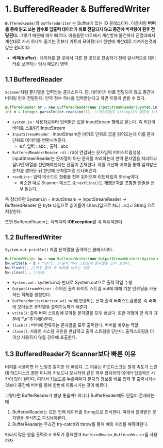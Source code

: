 # 1. BufferedReader  & BufferedWriter

`BufferedReader`와 `BufferedWriter` 는 Buffer에 있는 IO 클래스이다. 이름처럼 **버퍼를 통해 읽고 쓰는 함수로 입출력 데이터가 바로 전달되지 않고 중간에 버퍼링이 된후 전달된다.** 그렇기 때문에 매우 빠르다. 예를들면 마트에서 계산할때 물건마다 진열대에서 계산대로 가서 하나씩 옮기는 것보다 카트에 모아뒀다가 한번에 계산대로 가져가는것과 같은 원리이다.

- **버퍼(buffer)** : 데이터를 한 곳에서 다른 한 곳으로 전송하기 전에 일시적으로 데이터를 보관하는 임시 메모리 영역

## 1.1 BufferedReader

`Scanner`처럼 문자열을 입력받는 클래스이다. 단, 데이터가 바로 전달되지 않고 중간에 버퍼링 된후 전달된다.
만약 정수 하나를 입력받는다고 하면 이렇게 받을 수 있다.

```java
BufferedReader br = new BufferedReader(new InputStreamReader(System.in));
int n = Integer.parseInt(br.readLine()); //리턴타입이 string이기 때문에 int로 변환
```

- `system.in` : 사용자로부터 입력받은 값을 InputStream 형태로 얻는다. 즉 리턴이 바이트 스트림인InputStream
- `InputStreamReader` : InputStream은 바이트 단위로 값을 읽어오는데 이를 문자 단위로 데이터를 변환시켜준다.
    - e.f. 입력 : abc , 출력 : abc
- `BufferedReader(Reader rd)` : rd에 연결되는 문자입력 버퍼스트림생성. InputStreamReader는 문자열이 아닌 문자를 처리하는데 만약 문자열을 처리하고 싶다면 배열을 선언해야한다는 단점이 존재한다.  이를 개선해 버퍼를 통해 입력받은 문자를 쌓아둔 뒤 한번에 문자열처럼 보내버린다.
- `readLine` : 입력 메소드로 한줄을 전부 읽어오며 리턴타입이 String이다.
    - 비슷한 예로 Scanner 메소드 중 `nextline()`도 개행문자를 포함한 한줄을 전부 읽는다.

즉 정리하면 System.in = InputStream -> InputStreamReader -> BufferedReader 은 byte 타입으로 읽어들여 char타입으로 처리 그리고 String 으로 저장한다.

또한 BufferedReader는 예외처리 **IOException**를 꼭 해줘야한다.

## 1.2 BufferedWriter

`System.out.println()` 처럼 문자열을 출력하는 클래스이다.

```java
BufferedWriter bw = new BufferedWriter(new OutputStreamWriter((System.out))); //선언
bw.write(a + b + "\n"); //출력 버퍼 스트림에 문자열을 모두 보낸다. 
bw.flush(); //모두 출력 즉 버퍼를 비우는 역할
bw.close();; //닫음.
```

- `System.out` : system.in과 반대로 System.out으로 출력 작업 수행
- `OutputStreamWriter` : 주어진 출력 바이트 스트림 out에 대해 기본 인코딩을 사용하는 객체를 생성한다.
- `BufferedWriter(Writer wt)` :wt에 연결되는 문자 출력 버퍼스트림생성. 즉 버퍼에 모아놓은 문자열을 출력가능하게 해준다.
- `write()`: 출력 버퍼 스트림에 모아둔 문자열을 모두 보낸다. 또한 개행이 안 되기 떄문에 "\n"추가해야한다.
- `flush()` : 버퍼에 잔류하는 문자열을 모두 출력한다. 버퍼를 비우는 역할
- `close()`: 사용한 시스템 자원을 반납하고 출력 스트림을 닫는다. 출력스트림을 더 이상 사용하지 않을 경우에 호출한다.

## 1.3 BufferedReader가 Scanner보다 빠른 이유

버퍼를 사용하면 더 느릴것 같지만 더 빠르다. 그 이유는 하드디스크는 원래 속도가 느린데 하드디스크 뿐만 아니라 키보드나 모니터와 같은 외부 장치와의 데이터 입출력은 시간이 많이 걸린다. 따라서 키보드를 누를때마다 문자의 정보를 바로 입력 및 출력시키는 것보다 중간에 버퍼를 통해 한번에 이동시키는 것이 빠르다.

그렇다면 BufferReader가 항상 좋을까? 아니다 BufferReader에도 단점이 존재하는데

1. BufferedReader는 모든 입력 데이터를 String으로 인식한다. 따라서 입력받은 문자열을 분석하고 파싱해야한다.
2. BufferReader는 무조건 try-catch와 throw를 통해 예외 처리를 해줘야한다.

따라서 많은 양을 출력하고 속도가 중요할때 `BufferedReader`,`BufferedWriter`을 사용하자
